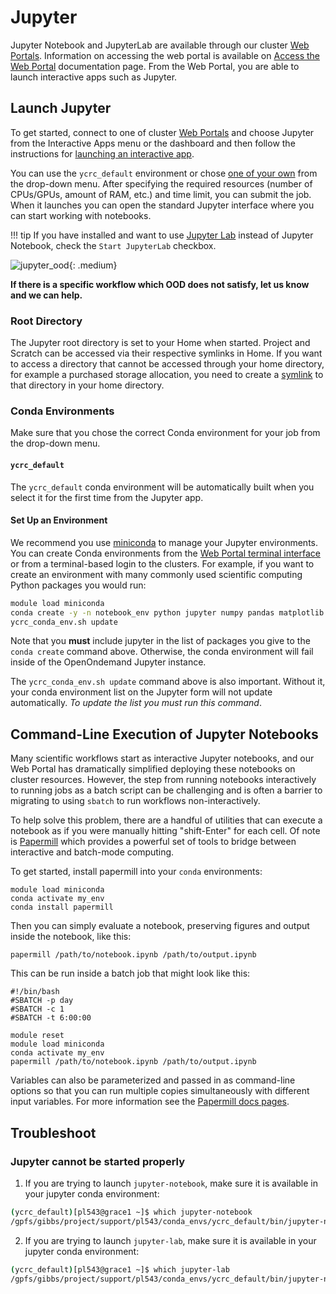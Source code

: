 # Jupyter

Jupyter Notebook and JupyterLab are available through our cluster [Web Portals](/clusters-at-yale/access/ood).
Information on accessing the web portal is available on [Access the Web Portal](/clusters-at-yale/access/ood) documentation page.
From the Web Portal, you are able to launch interactive apps such as Jupyter.

## Launch Jupyter

To get started, connect to one of cluster [Web Portals](/clusters-at-yale/access/ood) and choose Jupyter from the Interactive Apps menu or the dashboard and then follow the instructions for [launching an interactive app](/clusters-at-yale/access/ood/#launch-an-interactive-app).

You can use the `ycrc_default` environment or chose [one of your own](#set-up-an-environment) from the drop-down menu.
After specifying the required resources (number of CPUs/GPUs, amount of RAM, etc.) and time limit, you can submit the job.
When it launches you can open the standard Jupyter interface where you can start working with notebooks.

!!! tip
    If you have installed and want to use [Jupyter Lab](https://jupyterlab.readthedocs.io/en/stable/index.html) instead of Jupyter Notebook, check the `Start JupyterLab` checkbox.

![jupyter_ood](/img/ood_jupyter.png){: .medium}


**If there is a specific workflow which OOD does not satisfy, let us know and we can help.**

### Root Directory

The Jupyter root directory is set to your Home when started. Project and Scratch can 
be accessed via their respective symlinks in Home. If you want to access a directory that cannot be accessed through your home directory, for example a purchased storage allocation, you need to create a [symlink](https://en.wikipedia.org/wiki/Symbolic_link#POSIX_and_Unix-like_operating_systems) to that directory in your home directory.

### Conda Environments 

Make sure that you chose the correct Conda environment for your job from the drop-down menu.

#### `ycrc_default`

The `ycrc_default` conda environment will be automatically built when you select it for the first time from the Jupyter app.

#### Set Up an Environment

We recommend you use [miniconda](/clusters-at-yale/guides/conda) to manage your Jupyter environments.
You can create Conda environments from the [Web Portal terminal interface](/clusters-at-yale/access/ood#terminal) or from a terminal-based login to the clusters.
For example, if you want to create an environment with many commonly used scientific computing Python packages you would run:

``` bash
module load miniconda
conda create -y -n notebook_env python jupyter numpy pandas matplotlib
ycrc_conda_env.sh update
```

Note that you **must** include jupyter in the list of packages you give to the `conda create` command above. Otherwise, the conda environment will fail inside of the OpenOndemand Jupyter instance.
															    
The `ycrc_conda_env.sh update` command above is also important. Without it, your conda environment list on the Jupyter form will not update automatically. *To update the list you must run this command*.

## Command-Line Execution of Jupyter Notebooks

Many scientific workflows start as interactive Jupyter notebooks, and our Web Portal has dramatically simplified deploying these notebooks on cluster resources.  However, the step from running notebooks interactively to running jobs as a batch script can be challenging and is often a barrier to migrating to using `sbatch` to run workflows non-interactively.

To help solve this problem, there are a handful of utilities that can execute a notebook as if you were manually hitting "shift-Enter" for each cell. Of note is [Papermill](https://papermill.readthedocs.io/en/latest/) which provides a powerful set of tools to bridge between interactive and batch-mode computing.

To get started, install papermill into your `conda` environments:

```
module load miniconda
conda activate my_env
conda install papermill
```

Then you can simply evaluate a notebook, preserving figures and output inside the notebook, like this:

```
papermill /path/to/notebook.ipynb /path/to/output.ipynb
```

This can be run inside a batch job that might look like this:

```
#!/bin/bash
#SBATCH -p day
#SBATCH -c 1
#SBATCH -t 6:00:00

module reset
module load miniconda
conda activate my_env
papermill /path/to/notebook.ipynb /path/to/output.ipynb

```

Variables can also be parameterized and passed in as command-line options so that you can run multiple copies simultaneously with different input variables. For more information see the [Papermill docs pages](https://papermill.readthedocs.io/).


## Troubleshoot

### Jupyter cannot be started properly
1.  If you are trying to launch `jupyter-notebook`, make sure it is available in your jupyter conda environment:
```bash
(ycrc_default)[pl543@grace1 ~]$ which jupyter-notebook
/gpfs/gibbs/project/support/pl543/conda_envs/ycrc_default/bin/jupyter-notebook
```
2.  If you are trying to launch `jupyter-lab`, make sure it is available in your jupyter conda environment:
```bash
(ycrc_default)[pl543@grace1 ~]$ which jupyter-lab
/gpfs/gibbs/project/support/pl543/conda_envs/ycrc_default/bin/jupyter-notebook
```
